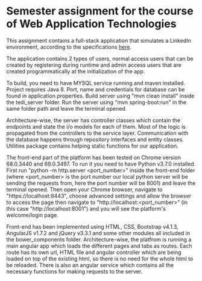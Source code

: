 # Semester assignment for the course of Web Application Technologies
This assignment contains a full-stack application that simulates a LinkedIn environment, according to the specifications [here](https://eclass.uoa.gr/modules/document/file.php/D53/%CE%95%CF%81%CE%B3%CE%B1%CF%83%CE%AF%CE%B5%CF%82/%CE%A5%CF%80%CE%BF%CF%87%CF%81%CE%B5%CF%89%CF%84%CE%B9%CE%BA%CE%AE_%CE%95%CF%81%CE%B3%CE%B1%CF%83%CE%AF%CE%B1_2018.pdf).

The application contains 2 types of users, normal access users that can be created by registering during runtime and admin access users that are created programmatically at the initialization of the app.

To build, you need to have MYSQL service running and maven installed. Project requires Java 8.
Port, name and credentials for database can be found in application.properties. Build server using "mvn clean install" inside the tedi_server folder. Run the server using "mvn spring-boot:run" in the same folder path and leave the terminal opened.

Architecture-wise, the server has controller classes which contain the endpoints and state the i/o models for each of them. Most of the logic is propagated from the controllers to the service layer. Communication with the database happens through repository interfaces and entity classes. Utilities package contains helping static functions for our application.

The front-end part of the platform has been tested on Chrome version 68.0.3440 and 69.0.3497.
To run it you need to have Python v3.7.0 installed. First run "python -m http.server <port_number>" inside the front-end folder (where <port_number> is the port number our local python server will be sending the requests from, here the port number will be 8001) and leave the terminal opened. Then open your Chrome browser, navigate to "https://localhost:8443", choose advanced settings and allow the browser to access the page then navigate to "http://localhost:<port_number>" (in this case "http://localhost:8001") and you will see the platform's welcome/login page.

Front-end has been implemented using HTML, CSS, Bootstrap v4.1.3, AngularJS v1.7.2 and jQuery v3.3.1 and some other modules all included in the bower_components folder. Architecture-wise, the platfrom is running a main angular app which loads the different pages and tabs as routes. Each route has its own url, HTML file and angular controller which are being loaded on top of the existing html, so there is no need for the whole html to be reloaded. There is also an angular service which contains all the necessary functions for making requests to the server.
